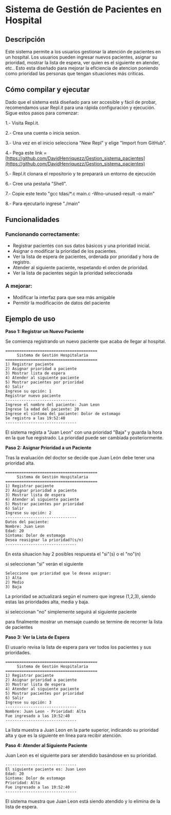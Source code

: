 # Sistema de Gestión de Pacientes en Hospital

## Descripción

Este sistema permite a los usuarios gestionar la atención de pacientes en un hospital. Los usuarios pueden ingresar nuevos pacientes, asignar su prioridad, mostrar la lista de espera, ver quien es el siguiente en atender, etc.. Esto esta diseñado para mejorar la eficiencia de atencion poniendo como prioridad las personas que tengan situaciones más criticas.

## Cómo compilar y ejecutar

Dado que el sistema está diseñado para ser accesible y fácil de probar, recomendamos usar Repl.it para una rápida configuración y ejecución. Sigue estos pasos para comenzar:

1.- Visita Repl.it.

2.- Crea una cuenta o inicia sesion.

3.- Una vez en el inicio selecciona  "New Repl" y elige "Import from GitHub".

4.- Pega este link = [https://github.com/DavidHenriquezz/Gestion_sistema_pacientes](https://github.com/DavidHenriquezz/Gestion_sistema_pacientes)

5.- Repl.it clonara el repositorio y te preparará un entorno de ejecución

6.- Cree una pestaña "Shell".

7.- Copie este texto "gcc tdas/*.c main.c -Wno-unused-result -o main"

8.- Para ejecutarlo ingrese "./main"

## Funcionalidades

### Funcionando correctamente:

- Registrar pacientes con sus datos básicos y una prioridad inicial.
- Asignar o modificar la prioridad de los pacientes.
- Ver la lista de espera de pacientes, ordenada por prioridad y hora de registro.
- Atender al siguiente paciente, respetando el orden de prioridad.
- Ver la lista de pacientes según la prioridad seleccionada

### A mejorar:

- Modificar la interfaz para que sea más amigable
- Permitir la modificación de datos del paciente

## Ejemplo de uso

**Paso 1: Registrar un Nuevo Paciente**

Se comienza registrando un nuevo paciente que acaba de llegar al hospital.
```
========================================
     Sistema de Gestión Hospitalaria
========================================
1) Registrar paciente
2) Asignar prioridad a paciente
3) Mostrar lista de espera
4) Atender al siguiente paciente
5) Mostrar pacientes por prioridad
6) Salir
Ingrese su opción: 1
Registrar nuevo paciente
-------------------------------
Ingrese el nombre del paciente: Juan Leon
Ingrese la edad del paciente: 20
Ingrese el síntoma del paciente: Dolor de estomago
Se registro a las 19:52:40
-------------------------------
```

El sistema regista a "Juan Leon" con una prioridad "Baja" y guarda la hora en la que fue registrado. La prioridad puede ser cambiada posteriormente.

**Paso 2: Asignar Prioridad a un Paciente**

Tras la evaluación del doctor se decide que Juan León debe tener una prioridad alta.

```
========================================
     Sistema de Gestión Hospitalaria
========================================
1) Registrar paciente
2) Asignar prioridad a paciente
3) Mostrar lista de espera
4) Atender al siguiente paciente
5) Mostrar pacientes por prioridad
6) Salir
Ingrese su opción: 2
-------------------------------
Datos del paciente:
Nombre: Juan Leon
Edad: 20
Síntoma: Dolor de estomago
Desea reasignar la prioridad?(s/n)
-------------------------------
```

En esta situacion hay 2 posibles respuesta el "si"(s) o el "no"(n)

si seleccionan "si" verán el siguiente

```
Seleccione que prioridad que le desea asignar:
1) Alta
2) Medio
3) Baja

```
La prioridad se actualizará según el numero que ingrese (1,2,3), siendo estas las prioridades alta, media y baja.

si seleccionan "no" simplemente seguirá al siguiente paciente

para finalmente mostrar un mensaje cuando se termine de recorrer la lista de pacientes

**Paso 3: Ver la Lista de Espera**

El usuario revisa la lista de espera para ver todos los pacientes y sus prioridades.

```
========================================
     Sistema de Gestión Hospitalaria
========================================
1) Registrar paciente
2) Asignar prioridad a paciente
3) Mostrar lista de espera
4) Atender al siguiente paciente
5) Mostrar pacientes por prioridad
6) Salir
Ingrese su opción: 3
-------------------------------
Nombre: Juan Leon - Prioridad: Alta
Fue ingresado a las 19:52:40
-------------------------------
```

La lista muestra a Juan Leon en la parte superior, indicando su prioridad alta y que es la siguiente en línea para recibir atención.

**Paso 4: Atender al Siguiente Paciente**

Juan Leon es el siguiente para ser atendido basándose en su prioridad.

```
-------------------------------
El siguiente paciente es: Juan Leon
Edad: 20
Sintoma: Dolor de estomago
Prioridad: Alta
Fue ingresado a las 19:52:40
-------------------------------
```

El sistema muestra que Juan Leon está siendo atendido y lo elimina de la lista de espera.

